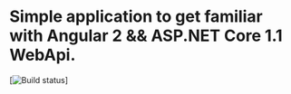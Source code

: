 # Simple application to get familiar with Angular 2 && ASP.NET Core 1.1 WebApi. 
 
[![Build status](https://eangelis.visualstudio.com/_apis/public/build/definitions/a79fe2e6-8d74-487b-828d-ad63eac7b32a/2/badge)]
